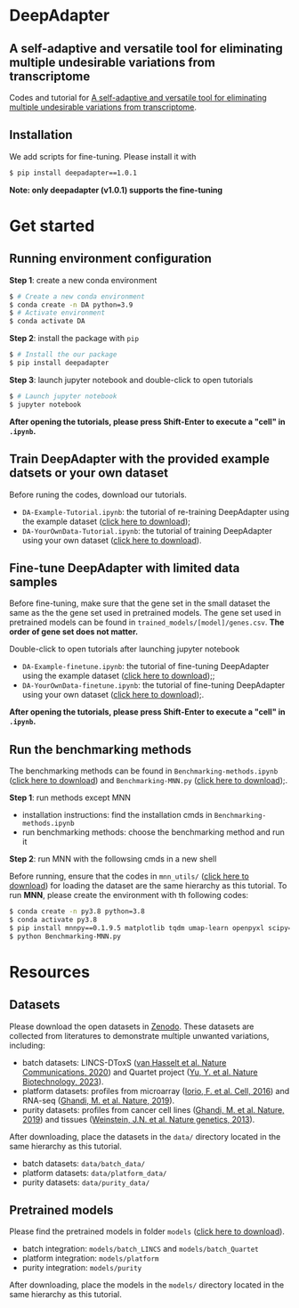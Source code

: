 # DeepAdapter
## A self-adaptive and versatile tool for eliminating multiple undesirable variations from transcriptome
Codes and tutorial for [A self-adaptive and versatile tool for eliminating multiple undesirable variations from transcriptome](https://www.biorxiv.org/content/10.1101/2024.02.04.578839v1).


## Installation
We add scripts for fine-tuning. Please install it with
```sh
$ pip install deepadapter==1.0.1
```
**Note: only deepadapter (v1.0.1) supports the fine-tuning**

# Get started

## Running environment configuration
**Step 1**: create a new conda environment
```sh
$ # Create a new conda environment
$ conda create -n DA python=3.9
$ # Activate environment
$ conda activate DA
```
**Step 2**: install the package with `pip`
```sh
$ # Install the our package
$ pip install deepadapter
```
**Step 3**: launch jupyter notebook and double-click to open tutorials
```sh
$ # Launch jupyter notebook
$ jupyter notebook
```
**After opening the tutorials, please press Shift-Enter to execute a "cell" in `.ipynb`.**

## Train DeepAdapter with the provided example datsets or your own dataset
Before runing the codes, download our tutorials.
* `DA-Example-Tutorial.ipynb`: the tutorial of re-training DeepAdapter using the example dataset ([click here to download](https://github.com/mjDelta/DeepAdapter/blob/main/DA-Example-Tutorial.ipynb));
* `DA-YourOwnData-Tutorial.ipynb`: the tutorial of training DeepAdapter using your own dataset ([click here to download](https://github.com/mjDelta/DeepAdapter/blob/main/DA-YourOwnData-Tutorial.ipynb)).

## Fine-tune DeepAdapter with limited data samples
Before fine-tuning, make sure that the gene set in the small dataset the same as the the gene set used in pretrained models.
The gene set used in pretrained models can be found in `trained_models/[model]/genes.csv`. **The order of gene set does not matter.**

Double-click to open tutorials after launching jupyter notebook
* `DA-Example-finetune.ipynb`: the tutorial of fine-tuning DeepAdapter using the example dataset ([click here to download](https://github.com/mjDelta/DeepAdapter/blob/main/DA-Example-Finetune.ipynb));;
* `DA-YourOwnData-finetune.ipynb`: the tutorial of fine-tuning DeepAdapter using your own dataset ([click here to download](https://github.com/mjDelta/DeepAdapter/blob/main/DA-YourOwnData-Finetune.ipynb));.

**After opening the tutorials, please press Shift-Enter to execute a "cell" in `.ipynb`.**

## Run the benchmarking methods
The benchmarking methods can be found in `Benchmarking-methods.ipynb` ([click here to download](https://github.com/mjDelta/DeepAdapter/blob/main/Benchmarking-methods.ipynb)) and `Benchmarking-MNN.py` ([click here to download](https://github.com/mjDelta/DeepAdapter/blob/main/Benchmarking-MNN.py));.

**Step 1**: run methods except MNN
* installation instructions: find the installation cmds in `Benchmarking-methods.ipynb`
* run benchmarking methods: choose the benchmarking method and run it

**Step 2**: run MNN with the followsing cmds in a new shell

Before running, ensure that the codes in `mnn_utils/` ([click here to download](https://github.com/mjDelta/DeepAdapter/blob/main/mnn_utils)) for loading the dataset are the same hierarchy as this tutorial. To run **MNN**, please create the environment with th following codes:
```sh
$ conda create -n py3.8 python=3.8
$ conda activate py3.8
$ pip install mnnpy==0.1.9.5 matplotlib tqdm umap-learn openpyxl scipy==1.5.4
$ python Benchmarking-MNN.py
```

# Resources
## Datasets
Please download the open datasets in [Zenodo](https://zenodo.org/records/10494751).
These datasets are collected from literatures to demonstrate multiple unwanted variations, including:
* batch datasets: LINCS-DToxS ([van Hasselt et al. Nature Communications, 2020](https://www.nature.com/articles/s41467-020-18396-7)) and Quartet project ([Yu, Y. et al. Nature Biotechnology, 2023](https://www.nature.com/articles/s41587-023-01867-9)).
* platform datasets: profiles from microarray ([Iorio, F. et al. Cell, 2016](https://www.cell.com/cell/pdf/S0092-8674(16)30746-2.pdf)) and RNA-seq ([Ghandi, M. et al. Nature, 2019](https://www.nature.com/articles/s41586-019-1186-3)).
* purity datasets: profiles from cancer cell lines ([Ghandi, M. et al. Nature, 2019](https://www.nature.com/articles/s41586-019-1186-3)) and tissues ([Weinstein, J.N. et al. Nature genetics, 2013](https://www.nature.com/articles/ng.2764)).

After downloading, place the datasets in the `data/` directory located in the same hierarchy as this tutorial.
* batch datasets: `data/batch_data/`
* platform datasets: `data/platform_data/`
* purity datasets: `data/purity_data/`

## Pretrained models
Please find the pretrained models in folder `models` ([click here to download](https://zenodo.org/records/14664454)).
* batch integration: `models/batch_LINCS` and `models/batch_Quartet`
* platform integration: `models/platform`
* purity integration: `models/purity`

After downloading, place the models in the `models/` directory located in the same hierarchy as this tutorial.
